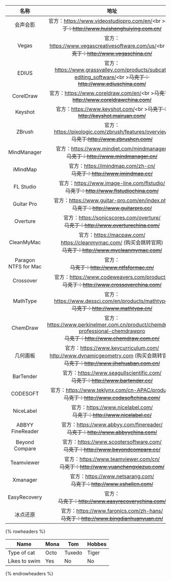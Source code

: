 |名称|地址|
|:--:|:--:|
|会声会影|官方：https://www.videostudiopro.com/en/<br \>~~马克丁：http://www.huishenghuiying.com.cn/~~|
|Vegas|官方：https://www.vegascreativesoftware.com/us/<br \>~~马克丁：http://www.vegaschina.cn/~~|
|EDIUS|官方：https://www.grassvalley.com/products/subcat-editing_software/<br \>~~马克丁：http://www.ediuschina.com/~~|
|CorelDraw|官方：https://www.coreldraw.com/en/<br \>~~马克丁：http://www.coreldrawchina.com/~~|
|Keyshot|官方：https://www.keyshot.com/<br \>~~马克丁：http://keyshot.mairuan.com/~~|
|ZBrush|官方：https://pixologic.com/zbrush/features/overview/<br>~~马克丁:http://www.zbrushcn.com/~~|
|MindManager|官方：https://www.mindjet.com/mindmanager/<br>~~马克丁：http://www.mindmanager.cn/~~|
|iMindMap|官方：https://imindmap.com/zh-cn/<br>~~马克丁：http://www.imindmap.cc/~~|
|FL Studio|官方：https://www.image-line.com/flstudio/<br>~~马克丁：http://www.flstudiochina.com/~~|
|Guitar Pro|官方：https://www.guitar-pro.com/en/index.php<br>~~马克丁：http://www.guitarpro.cc/~~|
|Overture|官方：https://sonicscores.com/overture/<br>~~马克丁：http://www.overturechina.com/~~|
|CleanMyMac|官方：https://macpaw.com/<br>https://cleanmymac.com/ (购买会跳转官网)<br>~~马克丁：http://www.mycleanmymac.com/~~|
|Paragon NTFS for Mac|官方：<br>~~马克丁：http://www.ntfsformac.cn/~~|
|Crossover|官方：https://www.codeweavers.com/products/<br>~~马克丁：http://www.crossoverchina.com/~~|
|MathType|官方：https://www.dessci.com/en/products/mathtype/<br>~~马克丁：http://www.mathtype.cn/~~|
|ChemDraw|官方：https://www.perkinelmer.com.cn/product/chemdraw-professional-chemdrawpro<br>~~马克丁：http://www.chemdraw.com.cn/~~|
|几何画板|官方：https://www.keycurriculum.com/<br>http://www.dynamicgeometry.com (购买会跳转官网)<br>~~马克丁：http://www.jihehuaban.com.cn/~~|
|BarTender|官方：https://www.seagullscientific.com/<br>~~马克丁：http://www.bartender.cc/~~|
|CODESOFT|官方：https://www.teklynx.com/cn-APAC/products<br>~~马克丁：http://www.codesoftchina.com/~~|
|NiceLabel|官方：https://www.nicelabel.com/<br>~~马克丁：http://www.nicelabel.cc/~~|
|ABBYY FineReader|官方：https://www.abbyy.com/finereader/<br>~~马克丁：http://www.abbyychina.com/~~|
|Beyond Compare|官方：https://www.scootersoftware.com/<br>~~马克丁：http://www.beyondcompare.cc/~~|
|Teamviewer|官方：https://www.teamviewer.com/cn/<br>~~马克丁：http://www.yuanchengxiezuo.com/~~|
|Xmanager|官方：https://www.netsarang.com/<br>~~马克丁：http://www.xshellcn.com/~~|
|EasyRecovery|官方：<br>~~马克丁：http://www.easyrecoverychina.com/~~|
|冰点还原|官方：https://www.faronics.com/zh-hans/<br>~~马克丁：http://www.bingdianhuanyuan.cn/~~|





{% rowheaders %}

|   Name      | Mona | Tom    | Hobbes |
|-------------|------|--------|--------|
|Type of cat  | Octo | Tuxedo | Tiger  |
|Likes to swim| Yes  | No     | No     |

{% endrowheaders %}
